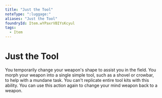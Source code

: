 ```yaml
---
title: "Just the Tool"
noteType: ":luggage:"
aliases: "Just the Tool"
foundryId: Item.wYPaxrVBIYsKcyul
tags:
  - Item
---
```


# Just the Tool

You temporarily change your weapon's shape to assist you in the field. You morph your weapon into a single simple tool, such as a shovel or crowbar, to help with a mundane task. You can't replicate entire tool kits with this ability. You can use this action again to change your mind weapon back to a weapon.
